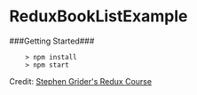 # ReduxBookListExample

###Getting Started###

```
	> npm install
	> npm start
```

Credit: [Stephen Grider's Redux Course](https://www.udemy.com/react-redux/)
